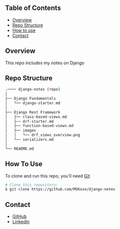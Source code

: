
<!-- TABLE OF CONTENTS -->

## Table of Contents

- [Overview](#overview)
- [Repo Structure](#repo-structure)
- [How to use](#how-to-use)
- [Contact](#contact)

<!-- OVERVIEW -->

## Overview

This repo includes my notes on Django


## Repo Structure

```bash
.──── django-notes (repo)
│
├── Django Fundamentals
│   └── django-starter.md
│
├── Django Rest Framework
│   ├── class-based-views.md
│   ├── drf-starter.md
│   ├── function-based-views.md
│   ├── images
│   │   └── drf_views_overview.png
│   └── serializers.md
│
└── README.md

```

## How To Use 

To clone and run this repo, you'll need [Git](https://git-scm.com)

```bash
# Clone this repository:
$ git clone https://github.com/MSKose/django-notes
```

## Contact

- [GitHub](https://github.com/MSKose)
- [Linkedin](https://www.linkedin.com/in/mustafa-kose-linked/)